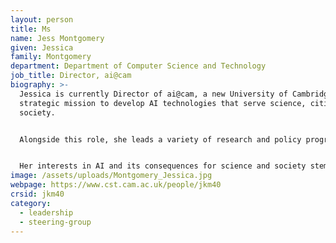 ```yaml
---
layout: person
title: Ms
name: Jess Montgomery
given: Jessica
family: Montgomery
department: Department of Computer Science and Technology
job_title: Director, ai@cam
biography: >-
  Jessica is currently Director of ai@cam, a new University of Cambridge
  strategic mission to develop AI technologies that serve science, citizens, and
  society.


  Alongside this role, she leads a variety of research and policy programmes tackling the real-world challenges associated with developing and deploying AI for societal benefit. These include: Accelerate Science, an initiative developing AI tools and collaborations in support of research and innovation; the Data Trusts Initiative, an incubator programme for pilot projects creating trustworthy data governance frameworks; and strategic research agenda development for the ELISE/ELLIS network of European AI research.


  Her interests in AI and its consequences for science and society stem from her policy career, in which she worked with parliamentarians, leading researchers and civil society organisations to bring scientific evidence to bear on major policy issues. At the Royal Society, Jessica established and led a wide-ranging programme of policy development, public dialogue and international engagement that explored the frontiers of AI technologies and their implications for society. She worked with senior researchers, policymakers, civil society and industry to identify emerging policy needs and develop policy frameworks to enable safe and rapid deployment of these technologies. In her prior role as a Senior Clerk at the House of Commons, Jessica advised MPs on parliamentary procedure and practice. While advising a number of select committees – including Transport; Business, Innovation, and Skills; Regulatory Reform; and Science and Technology – Jessica managed inquiries into a range of science and policy issues, bringing evidence into the heart of political decision-making.
image: /assets/uploads/Montgomery_Jessica.jpg
webpage: https://www.cst.cam.ac.uk/people/jkm40
crsid: jkm40
category:
  - leadership
  - steering-group
---
```

